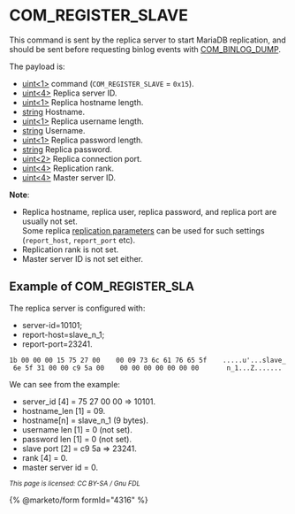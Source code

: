 # COM\_REGISTER\_SLAVE

This command is sent by the replica server to start MariaDB replication, and should be sent before requesting binlog events with [COM\_BINLOG\_DUMP](com_binlog_dump.md).

The payload is:

* [uint<1>](../protocol-data-types.md#fixed-length-bytes) command (`COM_REGISTER_SLAVE` = `0x15`).
* [uint<4>](../protocol-data-types.md#fixed-length-bytes) Replica server ID.
* [uint<1>](../protocol-data-types.md#fixed-length-bytes) Replica hostname length.
* [string](../protocol-data-types.md#fixed-length-bytes) Hostname.
* [uint<1>](../protocol-data-types.md#fixed-length-bytes) Replica username length.
* [string](../protocol-data-types.md#fixed-length-bytes) Username.
* [uint<1>](../protocol-data-types.md#fixed-length-bytes) Replica password length.
* [string](../protocol-data-types.md#fixed-length-bytes) Replica password.
* [uint<2>](../protocol-data-types.md#fixed-length-bytes) Replica connection port.
* [uint<4>](../protocol-data-types.md#fixed-length-bytes) Replication rank.
* [uint<4>](../protocol-data-types.md#fixed-length-bytes) Master server ID.

**Note**:

* Replica hostname, replica user, replica password, and replica port are usually not set.\
  Some replica [replication parameters](../../../ha-and-performance/standard-replication/replication-and-binary-log-system-variables.md) can be used for such settings (`report_host`, `report_port` etc).
* Replication rank is not set.
* Master server ID is not set either.

## Example of COM\_REGISTER\_SLA

The replica server is configured with:

* server-id=10101;
* report-host=slave\_n\_1;
* report-port=23241.

```
1b 00 00 00 15 75 27 00    00 09 73 6c 61 76 65 5f    .....u'...slave_
 6e 5f 31 00 00 c9 5a 00    00 00 00 00 00 00 00       n_1...Z.......
```

We can see from the example:

* server\_id \[4] = 75 27 00 00 => 10101.
* hostname\_len \[1] = 09.
* hostname\[n] = slave\_n\_1 (9 bytes).
* username len \[1] = 0 (not set).
* password len \[1] = 0 (not set).
* slave port \[2] = c9 5a => 23241.
* rank \[4] = 0.
* master server id = 0.

<sub>_This page is licensed: CC BY-SA / Gnu FDL_</sub>

{% @marketo/form formId="4316" %}
